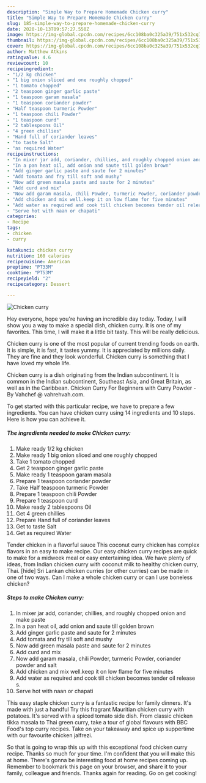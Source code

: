 ```yaml
---
description: "Simple Way to Prepare Homemade Chicken curry"
title: "Simple Way to Prepare Homemade Chicken curry"
slug: 185-simple-way-to-prepare-homemade-chicken-curry
date: 2020-10-13T09:57:27.550Z
image: https://img-global.cpcdn.com/recipes/6cc108ba0c325a39/751x532cq70/chicken-curry-recipe-main-photo.jpg
thumbnail: https://img-global.cpcdn.com/recipes/6cc108ba0c325a39/751x532cq70/chicken-curry-recipe-main-photo.jpg
cover: https://img-global.cpcdn.com/recipes/6cc108ba0c325a39/751x532cq70/chicken-curry-recipe-main-photo.jpg
author: Matthew Atkins
ratingvalue: 4.6
reviewcount: 10
recipeingredient:
- "1/2 kg chicken"
- "1 big onion sliced and one roughly chopped"
- "1 tomato chopped"
- "2 teaspoon ginger garlic paste"
- "1 teaspoon garam masala"
- "1 teaspoon coriander powder"
- "Half teaspoon turmeric Powder"
- "1 teaspoon chili Powder"
- "1 teaspoon curd"
- "2 tablespoons Oil"
- "4 green chillies"
- "Hand full of coriander leaves"
- "to taste Salt"
- "as required Water"
recipeinstructions:
- "In mixer jar add, coriander, chillies, and roughly chopped onion and make paste"
- "In a pan heat oil, add onion and saute till golden brown"
- "Add ginger garlic paste and saute for 2 minutes"
- "Add tomata and fry till soft and mushy"
- "Now add green masala paste and saute for 2 minutes"
- "Add curd and mix"
- "Now add garam masala, chili Powder, turmeric Powder, coriander powder and salt"
- "Add chicken and mix well.keep it on low flame for five minutes"
- "Add water as required and cook till chicken becomes tender oil release s."
- "Serve hot with naan or chapati"
categories:
- Recipe
tags:
- chicken
- curry

katakunci: chicken curry 
nutrition: 160 calories
recipecuisine: American
preptime: "PT33M"
cooktime: "PT53M"
recipeyield: "2"
recipecategory: Dessert

---
```



![Chicken curry](https://img-global.cpcdn.com/recipes/6cc108ba0c325a39/751x532cq70/chicken-curry-recipe-main-photo.jpg)

Hey everyone, hope you're having an incredible day today. Today, I will show you a way to make a special dish, chicken curry. It is one of my favorites. This time, I will make it a little bit tasty. This will be really delicious.

Chicken curry is one of the most popular of current trending foods on earth. It is simple, it is fast, it tastes yummy. It is appreciated by millions daily. They are fine and they look wonderful. Chicken curry is something that I have loved my whole life.

Chicken curry is a dish originating from the Indian subcontinent. It is common in the Indian subcontinent, Southeast Asia, and Great Britain, as well as in the Caribbean. Chicken Curry For Beginners with Curry Powder - By Vahchef @ vahrehvah.com.


To get started with this particular recipe, we have to prepare a few ingredients. You can have chicken curry using 14 ingredients and 10 steps. Here is how you can achieve it.

<!--inarticleads1-->

##### The ingredients needed to make Chicken curry:

1. Make ready 1/2 kg chicken
1. Make ready 1 big onion sliced and one roughly chopped
1. Take 1 tomato chopped
1. Get 2 teaspoon ginger garlic paste
1. Make ready 1 teaspoon garam masala
1. Prepare 1 teaspoon coriander powder
1. Take Half teaspoon turmeric Powder
1. Prepare 1 teaspoon chili Powder
1. Prepare 1 teaspoon curd
1. Make ready 2 tablespoons Oil
1. Get 4 green chillies
1. Prepare Hand full of coriander leaves
1. Get to taste Salt
1. Get as required Water


Tender chicken in a flavorful sauce This coconut curry chicken has complex flavors in an easy to make recipe. Our easy chicken curry recipes are quick to make for a midweek meal or easy entertaining idea. We have plenty of ideas, from Indian chicken curry with coconut milk to healthy chicken curry, Thai. [hide] Sri Lankan chicken curries (or other curries) can be made in one of two ways. Can I make a whole chicken curry or can I use boneless chicken? 

<!--inarticleads2-->

##### Steps to make Chicken curry:

1. In mixer jar add, coriander, chillies, and roughly chopped onion and make paste
1. In a pan heat oil, add onion and saute till golden brown
1. Add ginger garlic paste and saute for 2 minutes
1. Add tomata and fry till soft and mushy
1. Now add green masala paste and saute for 2 minutes
1. Add curd and mix
1. Now add garam masala, chili Powder, turmeric Powder, coriander powder and salt
1. Add chicken and mix well.keep it on low flame for five minutes
1. Add water as required and cook till chicken becomes tender oil release s.
1. Serve hot with naan or chapati


This easy staple chicken curry is a fantastic recipe for family dinners. It&#39;s made with just a handful Try this fragrant Mauritian chicken curry with potatoes. It&#39;s served with a spiced tomato side dish. From classic chicken tikka masala to Thai green curry, take a tour of global flavours with BBC Food&#39;s top curry recipes. Take on your takeaway and spice up suppertime with our favourite chicken jalfrezi. 

So that is going to wrap this up with this exceptional food chicken curry recipe. Thanks so much for your time. I'm confident that you will make this at home. There's gonna be interesting food at home recipes coming up. Remember to bookmark this page on your browser, and share it to your family, colleague and friends. Thanks again for reading. Go on get cooking!
